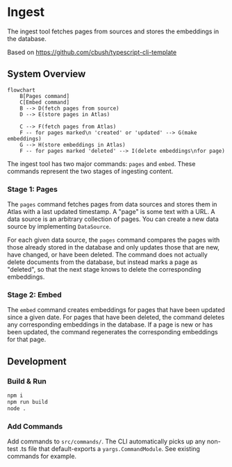 # Ingest

The ingest tool fetches pages from sources and stores the embeddings in the
database.

Based on https://github.com/cbush/typescript-cli-template

## System Overview

```mermaid
flowchart
    B[Pages command]
    C[Embed command]
    B --> D(fetch pages from source)
    D --> E(store pages in Atlas)

    C --> F(fetch pages from Atlas)
    F -- for pages marked\n 'created' or 'updated' --> G(make embeddings)
    G --> H(store embeddings in Atlas)
    F -- for pages marked 'deleted' --> I(delete embeddings\nfor page)
```

The ingest tool has two major commands: `pages` and `embed`. These commands
represent the two stages of ingesting content.

### Stage 1: Pages

The `pages` command fetches pages from data sources and stores them in Atlas
with a last updated timestamp. A "page" is some text with a URL. A data source
is an arbitrary collection of pages. You can create a new data source by
implementing `DataSource`.

For each given data source, the `pages` command compares the pages with those
already stored in the database and only updates those that are new, have
changed, or have been deleted. The command does not actually delete documents
from the database, but instead marks a page as "deleted", so that the next stage
knows to delete the corresponding embeddings.

### Stage 2: Embed

The `embed` command creates embeddings for pages that have been updated since a
given date. For pages that have been deleted, the command deletes any
corresponding embeddings in the database. If a page is new or has been updated,
the command regenerates the corresponding embeddings for that page.

## Development

### Build & Run

```sh
npm i
npm run build
node .
```

### Add Commands

Add commands to `src/commands/`. The CLI automatically picks up any non-test .ts
file that default-exports a `yargs.CommandModule`. See existing commands for
example.
